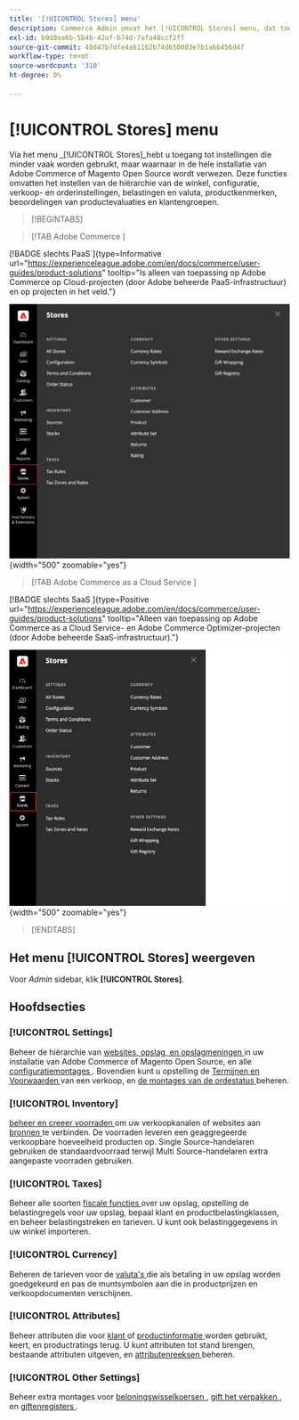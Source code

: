 ```yaml
---
title: '[!UICONTROL Stores] menu'
description: Commerce Admin omvat het [!UICONTROL Stores] menu, dat toegang tot hulpmiddelen verleent om de archiefhiërarchie, de configuratie, de inventaris, de belastingen, en de attributen op te zetten.
exl-id: b9d8ea6b-5b4b-42af-b74d-7afa48ccf2ff
source-git-commit: 48d47b7dfe4ab1162b74d650083e7b1a66456d4f
workflow-type: tm+mt
source-wordcount: '310'
ht-degree: 0%

---
```


# [!UICONTROL Stores] menu

Via het menu _[!UICONTROL Stores]_hebt u toegang tot instellingen die minder vaak worden gebruikt, maar waarnaar in de hele installatie van Adobe Commerce of Magento Open Source wordt verwezen. Deze functies omvatten het instellen van de hiërarchie van de winkel, configuratie, verkoop- en orderinstellingen, belastingen en valuta, productkenmerken, beoordelingen van productevaluaties en klantengroepen.

>[!BEGINTABS]

>[!TAB  Adobe Commerce ]

[!BADGE  slechts PaaS ]{type=Informative url="https://experienceleague.adobe.com/en/docs/commerce/user-guides/product-solutions" tooltip="Is alleen van toepassing op Adobe Commerce op Cloud-projecten (door Adobe beheerde PaaS-infrastructuur) en op projecten in het veld."}

![ Admin - het menu van Opslag ](./assets/stores-menu.png){width="500" zoomable="yes"}

>[!TAB  Adobe Commerce as a Cloud Service ]

[!BADGE  slechts SaaS ]{type=Positive url="https://experienceleague.adobe.com/en/docs/commerce/user-guides/product-solutions" tooltip="Alleen van toepassing op Adobe Commerce as a Cloud Service- en Adobe Commerce Optimizer-projecten (door Adobe beheerde SaaS-infrastructuur)."}

![ Admin - het menu van Opslag ](./assets/stores-menu-accs.png){width="500" zoomable="yes"}

>[!ENDTABS]

## Het menu [!UICONTROL Stores] weergeven

Voor _Admin_ sidebar, klik **[!UICONTROL Stores]**.

## Hoofdsecties

### [!UICONTROL Settings]

Beheer de hiërarchie van [ websites, opslag, en opslagmeningen ](stores.md#store-and-site-structure) in uw installatie van Adobe Commerce of Magento Open Source, en alle [ configuratiemontages ](../configuration-reference/guide-overview.md). Bovendien kunt u opstelling de [ Termijnen en Voorwaarden ](terms-and-conditions.md) van een verkoop, en [ de montages van de ordestatus ](order-status.md#custom-order-status) beheren.

### [!UICONTROL Inventory]

[ beheer en creeer voorraden ](../inventory-management/introduction.md) om uw verkoopkanalen of websites aan [ bronnen ](../inventory-management/sources-manage.md) te verbinden. De voorraden leveren een geaggregeerde verkoopbare hoeveelheid producten op. Single Source-handelaren gebruiken de standaardvoorraad terwijl Multi Source-handelaren extra aangepaste voorraden gebruiken.

### [!UICONTROL Taxes]

Beheer alle soorten [ fiscale functies ](taxes.md) over uw opslag, opstelling de belastingregels voor uw opslag, bepaal klant en productbelastingklassen, en beheer belastingstreken en tarieven. U kunt ook belastinggegevens in uw winkel importeren.

### [!UICONTROL Currency]

Beheren de tarieven voor de [ valuta&#39;s ](currency.md) die als betaling in uw opslag worden goedgekeurd en pas de muntsymbolen aan die in productprijzen en verkoopdocumenten verschijnen.

### [!UICONTROL Attributes]

Beheer attributen die voor [ klant ](../customers/attribute-properties.md) of [ productinformatie ](../catalog/attribute-product-create.md) worden gebruikt, keert, en productratings terug. U kunt attributen tot stand brengen, bestaande attributen uitgeven, en [ attributenreeksen ](../catalog/attribute-sets.md) beheren.

### [!UICONTROL Other Settings]

Beheer extra montages voor [ beloningswisselkoersen ](../merchandising-promotions/reward-exchange-rates.md), [ gift het verpakken ](cart-configuration.md#gift-wrap), en [ giftenregisters ](../merchandising-promotions/gift-registries.md).
